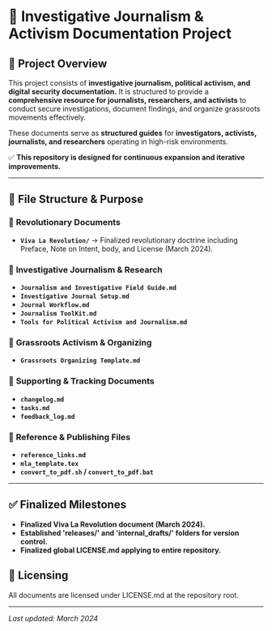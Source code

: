 # 📝 Investigative Journalism & Activism Documentation Project

## 📖 Project Overview
This project consists of **investigative journalism, political activism, and digital security documentation.** It is structured to provide a **comprehensive resource for journalists, researchers, and activists** to conduct secure investigations, document findings, and organize grassroots movements effectively.  

These documents serve as **structured guides** for **investigators, activists, journalists, and researchers** operating in high-risk environments.  

✅ **This repository is designed for continuous expansion and iterative improvements.**  

---

## 📂 File Structure & Purpose

### 🔹 **Revolutionary Documents**
- **`Viva La Revolution/`** → Finalized revolutionary doctrine including Preface, Note on Intent, body, and License (March 2024).

### 🔹 **Investigative Journalism & Research**
- **`Journalism and Investigative Field Guide.md`**
- **`Investigative Journal Setup.md`**
- **`Journal Workflow.md`**
- **`Journalism ToolKit.md`**
- **`Tools for Political Activism and Journalism.md`**

### 🔹 **Grassroots Activism & Organizing**
- **`Grassroots Organizing Template.md`**

### 🔹 **Supporting & Tracking Documents**
- **`changelog.md`**
- **`tasks.md`**
- **`feedback_log.md`**

### 🔹 **Reference & Publishing Files**
- **`reference_links.md`**
- **`mla_template.tex`**
- **`convert_to_pdf.sh` / `convert_to_pdf.bat`**

---

## ✅ Finalized Milestones
- **Finalized Viva La Revolution document (March 2024).**
- **Established 'releases/' and 'internal_drafts/' folders for version control.**
- **Finalized global LICENSE.md applying to entire repository.**

## 📜 Licensing
All documents are licensed under LICENSE.md at the repository root.

---
_Last updated: March 2024_